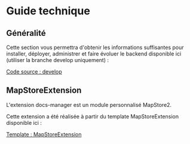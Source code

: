 # Guide technique


## Généralité

Cette section vous permettra d'obtenir les informations suffisantes pour installer, déployer, administrer et faire évoluer le backend disponible ici (utiliser la branche develop uniquement) :


[Code source : develop](https://github.com/jdev-org/docs-manager-front/tree/develop)

## MapStoreExtension

L'extension docs-manager est un module personnalisé MapStore2.


Cette extension a été réalisée à partir du template MapStoreExtension disponible ici :

[Template : MapStoreExtension](https://github.com/geosolutions-it/MapStoreExtension)
